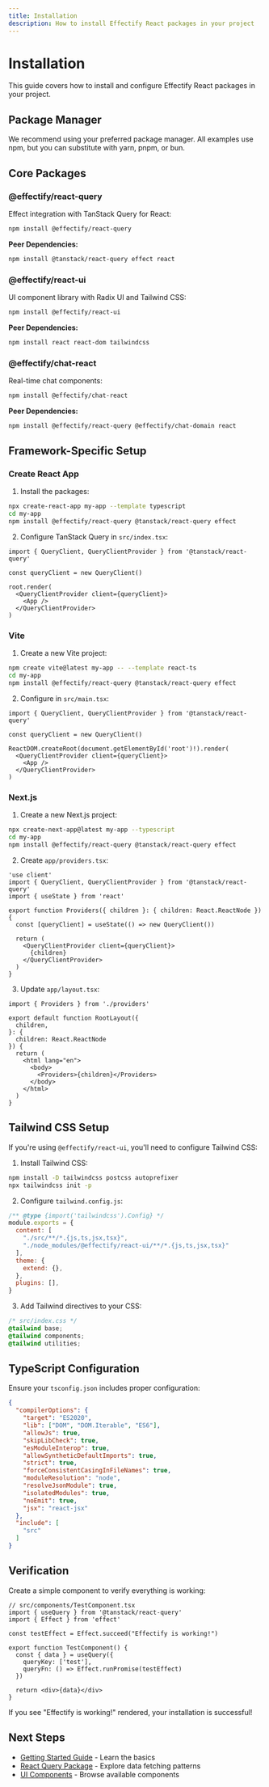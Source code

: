 ```yaml
---
title: Installation
description: How to install Effectify React packages in your project
---
```


# Installation

This guide covers how to install and configure Effectify React packages in your project.

## Package Manager

We recommend using your preferred package manager. All examples use npm, but you can substitute with yarn, pnpm, or bun.

## Core Packages

### @effectify/react-query

Effect integration with TanStack Query for React:

```bash
npm install @effectify/react-query
```

**Peer Dependencies:**
```bash
npm install @tanstack/react-query effect react
```

### @effectify/react-ui

UI component library with Radix UI and Tailwind CSS:

```bash
npm install @effectify/react-ui
```

**Peer Dependencies:**
```bash
npm install react react-dom tailwindcss
```

### @effectify/chat-react

Real-time chat components:

```bash
npm install @effectify/chat-react
```

**Peer Dependencies:**
```bash
npm install @effectify/react-query @effectify/chat-domain react
```

## Framework-Specific Setup

### Create React App

1. Install the packages:
```bash
npx create-react-app my-app --template typescript
cd my-app
npm install @effectify/react-query @tanstack/react-query effect
```

2. Configure TanStack Query in `src/index.tsx`:
```tsx
import { QueryClient, QueryClientProvider } from '@tanstack/react-query'

const queryClient = new QueryClient()

root.render(
  <QueryClientProvider client={queryClient}>
    <App />
  </QueryClientProvider>
)
```

### Vite

1. Create a new Vite project:
```bash
npm create vite@latest my-app -- --template react-ts
cd my-app
npm install @effectify/react-query @tanstack/react-query effect
```

2. Configure in `src/main.tsx`:
```tsx
import { QueryClient, QueryClientProvider } from '@tanstack/react-query'

const queryClient = new QueryClient()

ReactDOM.createRoot(document.getElementById('root')!).render(
  <QueryClientProvider client={queryClient}>
    <App />
  </QueryClientProvider>
)
```

### Next.js

1. Create a new Next.js project:
```bash
npx create-next-app@latest my-app --typescript
cd my-app
npm install @effectify/react-query @tanstack/react-query effect
```

2. Create `app/providers.tsx`:
```tsx
'use client'
import { QueryClient, QueryClientProvider } from '@tanstack/react-query'
import { useState } from 'react'

export function Providers({ children }: { children: React.ReactNode }) {
  const [queryClient] = useState(() => new QueryClient())

  return (
    <QueryClientProvider client={queryClient}>
      {children}
    </QueryClientProvider>
  )
}
```

3. Update `app/layout.tsx`:
```tsx
import { Providers } from './providers'

export default function RootLayout({
  children,
}: {
  children: React.ReactNode
}) {
  return (
    <html lang="en">
      <body>
        <Providers>{children}</Providers>
      </body>
    </html>
  )
}
```

## Tailwind CSS Setup

If you're using `@effectify/react-ui`, you'll need to configure Tailwind CSS:

1. Install Tailwind CSS:
```bash
npm install -D tailwindcss postcss autoprefixer
npx tailwindcss init -p
```

2. Configure `tailwind.config.js`:
```js
/** @type {import('tailwindcss').Config} */
module.exports = {
  content: [
    "./src/**/*.{js,ts,jsx,tsx}",
    "./node_modules/@effectify/react-ui/**/*.{js,ts,jsx,tsx}"
  ],
  theme: {
    extend: {},
  },
  plugins: [],
}
```

3. Add Tailwind directives to your CSS:
```css
/* src/index.css */
@tailwind base;
@tailwind components;
@tailwind utilities;
```

## TypeScript Configuration

Ensure your `tsconfig.json` includes proper configuration:

```json
{
  "compilerOptions": {
    "target": "ES2020",
    "lib": ["DOM", "DOM.Iterable", "ES6"],
    "allowJs": true,
    "skipLibCheck": true,
    "esModuleInterop": true,
    "allowSyntheticDefaultImports": true,
    "strict": true,
    "forceConsistentCasingInFileNames": true,
    "moduleResolution": "node",
    "resolveJsonModule": true,
    "isolatedModules": true,
    "noEmit": true,
    "jsx": "react-jsx"
  },
  "include": [
    "src"
  ]
}
```

## Verification

Create a simple component to verify everything is working:

```tsx
// src/components/TestComponent.tsx
import { useQuery } from '@tanstack/react-query'
import { Effect } from 'effect'

const testEffect = Effect.succeed("Effectify is working!")

export function TestComponent() {
  const { data } = useQuery({
    queryKey: ['test'],
    queryFn: () => Effect.runPromise(testEffect)
  })

  return <div>{data}</div>
}
```

If you see "Effectify is working!" rendered, your installation is successful!

## Next Steps

- [Getting Started Guide](/react/getting-started/) - Learn the basics
- [React Query Package](/react/packages/react-query/) - Explore data fetching patterns
- [UI Components](/react/packages/react-ui/) - Browse available components
